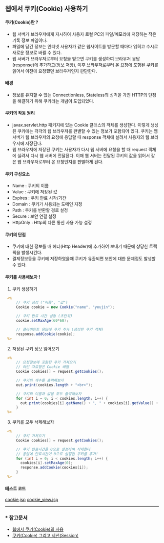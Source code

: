 ## 웹에서 쿠키(Cookie) 사용하기
 #### 쿠키(Cookie)란 ?
 - 웹 서버가 브라우저에게 지시하여 사용자 로컬 PC의 파일/메모리에 저장하는 작은 기록 정보 파일이다.
 - 파일에 담긴 정보는 인터넷 사용자가 같은 웹사이트를 방문할 때마다 읽히고 수시로 새로운 정보로 바뀔 수 있다.
 - 웹 서버가 브라우저로부터 요청을 받으면 쿠키를 생성하여 브라우저 응답(response)에 추가하고(정보 저장), 이후 브라우저로부터 온 요청에 포함된 쿠키를 읽어서 이전에 요청했던 브라우저인지 판단한다.

 #### 배경
 - 정보를 유지할 수 없는 Connectionless, Stateless의 성격을 가진 HTTP의 단점을 해결하기 위해 쿠키라는 개념이 도입되었다.

 #### 쿠키의 작동 원리
 - javax.servlet.http 패키지에 있는 Cookie 클래스의 객체를 생성한다. 이렇게 생성된 쿠키에는 각각의 웹 브라우저를 판별할 수 있는 정보가 포함되어 있다. 쿠키는 웹 서버가 웹 브라우저의 요청에 응답할 때 response 객체에 실려서 사용자의 웹 브라우저에 저장된다.
 - 웹 브라우저에 저장된 쿠키는 사용자가 다시 웹 서버에 요청을 할 때 request 객체에 실려서 다시 웹 서버에 전달된다. 이때 웹 서버는 전달된 쿠키의 값을 읽어서 같은 웹 브라우저로부터 온 요청인지를 판별하게 된다.

 #### 쿠키 구성요소
 - Name : 쿠키의 이름
 - Value : 쿠키에 저장된 값
 - Expires : 쿠키 만료 시각/기간
 - Domain : 쿠키가 사용되는 도메인 지정
 - Path : 쿠키를 반환할 경로 설정
 - Secure : 보안 연결 설정
 - HttpOnly : Http외 다른 통신 사용 가능 설정

 #### 쿠키의 단점
 - 쿠키에 대한 정보를 매 헤더(Http Header)에 추가하여 보내기 때문에 상당한 트랙픽을 발생시킨다.
 - 결제정보등을 쿠키에 저장하였을때 쿠키가 유출되면 보안에 대한 문제점도 발생할 수 있다.

 #### 쿠키를 사용해보자 !
 1) 쿠키 생성하기
 ```JSP
  <%
      // 쿠키 생성 ("이름", "값")
      Cookie cookie = new Cookie("name", "youjin");

      // 쿠키 만료 시간 설정 (초단위)
      cookie.setMaxAge(60*60);

      // 클라이언트 응답에 쿠키 추가 (생성한 쿠키 객체)
      response.addCookie(cookie);
  %>
 ```

 2) 저장된 쿠키 정보 읽어오기
 ```JSP
  <%
      // 요청정보에 포함된 쿠키 가져오기
      // 리턴 자료형은 Cookie 배열
      Cookie cookies[] = request.getCookies();

      // 쿠키의 개수를 출력해보자
      out.print(cookies.length + "<br>");

      // 쿠키의 이름과 값을 모두 출력해보자
      for (int i = 0; i < cookies.length; i++) {
        out.print(cookies[i].getName() + ", " + cookies[i].getValue() + "<br>");
      }
  %>
 ```

 3) 쿠키를 모두 삭제해보자
 ```JSP
  <%
      // 쿠키 가져오기
      Cookie cookies[] = request.getCookies();

      // 쿠키 만료시간을 0으로 설정하여 삭제한다
      // 응답에 만료시간이 0으로 설정된 쿠키를 추가!
      for (int i = 0; i < cookies.length; i++) {
        cookies[i].setMaxAge(0);
        response.addCookie(cookies[i]);
      }
  %>
 ```

 #### 테스트 코드
 [cookie.jsp](https://github.com/estellechoi/jsp-tutorials/blob/master/Test/WebContent/Cookie/cookie.jsp)
 [cookie_view.jsp](https://github.com/estellechoi/jsp-tutorials/blob/master/Test/WebContent/Cookie/cookie_view.jsp)

 ***
 ###     * 참고문서

   * [웹에서 쿠키(Cookie)의 사용](https://hyeonstorage.tistory.com/114)
   * [쿠키(Cookie) 그리고 세션(Session)](https://nesoy.github.io/articles/2017-03/Session-Cookie)
